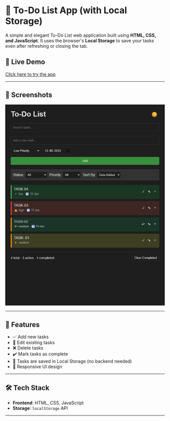 # 📝 To-Do List App (with Local Storage)

A simple and elegant To-Do List web application built using **HTML, CSS, and JavaScript**. It uses the browser's **Local Storage** to save your tasks even after refreshing or closing the tab.

## 🔗 Live Demo
[Click here to try the app](https://your-live-demo-link.com) <!-- Replace with actual GitHub Pages link if deployed -->

---

## 📸 Screenshots

![Screenshot](./Screenshot%202025-06-11%20003939.png) <!-- Add your own screenshot in the folder -->

---

## 🚀 Features

- ✅ Add new tasks
- 📝 Edit existing tasks
- ❌ Delete tasks
- ✔️ Mark tasks as complete
- 💾 Tasks are saved in Local Storage (no backend needed)
- 🎨 Responsive UI design

---

## 🛠️ Tech Stack

- **Frontend**: HTML, CSS, JavaScript
- **Storage**: `localStorage` API

---
